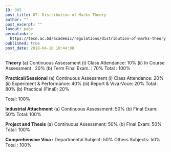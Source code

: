 ```yaml
---
ID: 905
post_title: 07. Distribution of Marks Theory
author: ""
post_excerpt: ""
layout: page
permalink: >
  https://tecn.ac.bd/academic/regulations/distribution-of-marks-theory
published: true
post_date: 2018-04-10 10:44:08
---
```

<strong>Theory</strong>
(a) Continuous Assessment
(i) Class Attendance: 10%
(ii) In Course Assessment : 20%
(b) Term Final Exam. : 70%
Total : 100%

<strong>Practical/Sessional</strong>
(a) Continuous Assessment
(i) Class Attendance: 20%
(ii) Experiment &amp; Performance: 40%
(iii) Report &amp; Viva-Voce: 20%
Total : 80%
(b) Practical (Final): 20%

Total: 100%

<strong>Industrial Attachment</strong>
(a) Continuous Assessment: 50%
(b) Final Exam: 50%
Total: 100%

<strong>Project and Thesis</strong>
(a) Continuous Assessment: 50%
(b) Final Exam: 50%
Total: 100%

<strong> Comprehensive Viva :</strong>
Departmental Subject: 50%
Others Subjects: 50%
Total : 100%